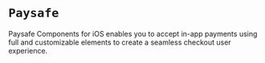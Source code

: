 # ``Paysafe``

Paysafe Components for iOS enables you to accept in-app payments using full and customizable elements to create a seamless checkout user experience.
